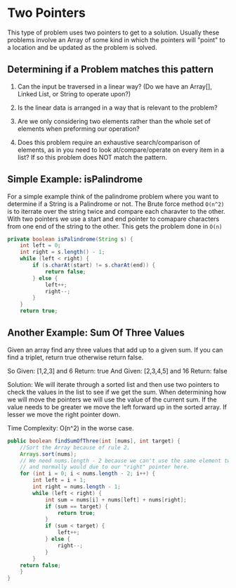 # Two Pointers
This type of problem uses two pointers to get to a solution. Usually these
problems involve an Array of some kind in which the pointers will "point" to a
location and be updated as the problem is solved. 

## Determining if a Problem matches this pattern

1. Can the input be traversed in a linear way? (Do we have an Array[], Linked
   List, or String to operate upon?)

1. Is the linear data is arranged in a way that is relevant to the problem?

1. Are we only considering two elements rather than the whole set of elements
   when preforming our operation?

1. Does this problem require an exhaustive search/comparison of elements, as in
   you need to look at/compare/operate on every item in a list? If so this
   problem does NOT match the pattern.

## Simple Example: isPalindrome 
For a simple example think of the palindrome problem where you want to 
determine if a String is a Palindrome or not. The Brute force method `O(n^2)` is 
to iterrate over the string twice and compare each charavter to the other. With
two pointers we use a start and end pointer to comapare characters from one 
end of the string to the other. This gets the problem done in `O(n)`

``` java
private boolean isPalindrome(String s) {
    int left = 0;
    int right = s.length() - 1;
    while (left < right) {
        if (s.charAt(start) != s.charAt(end)) {
            return false;
        } else {
            left++;
            right--;
        }
    }
    return true;
```

## Another Example: Sum Of Three Values
Given an array find any three values that add up to a given sum. If you can
find a triplet, return true otherwise return false. 

So Given: [1,2,3] and 6 Return: true
And Given: [2,3,4,5] and 16 Return: false

Solution: We will iterate through a sorted list and then use two pointers to
check the values in the list to see if we get the sum. When determining how we
will move the pointers we will use the value of the current sum. If the value
needs to be greater we move the left forward up in the sorted array. If lesser
we move the right pointer down. 

Time Complexity: O(n^2) in the worse case. 

```java
public boolean findSumOfThree(int [nums], int target) {
    //Sort the Array because of rule 2.
    Arrays.sort(nums);
    // We need nums.length - 2 because we can't use the same element twice
    // and normally would due to our "right" pointer here. 
    for (int i = 0; i < nums.length - 2; i++) {
        int left = i + 1;
        int right = nums.length - 1;
        while (left < right) {
            int sum = nums[i] + nums[left] + nums[right];
            if (sum == target) {
                return true;
            }
            if (sum < target) {
                left++;
            } else {
                right--;
            }
        }
    return false;
    }
}
```
